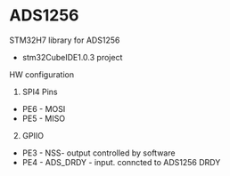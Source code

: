 # ADS1256

STM32H7 library for ADS1256
 - stm32CubeIDE1.0.3 project
  
HW configuration
1. SPI4 Pins 
  - PE6 - MOSI
  - PE5 - MISO
2. GPIIO
 - PE3 - NSS- output controlled by software
 - PE4 - ADS_DRDY - input. conncted to ADS1256 DRDY
